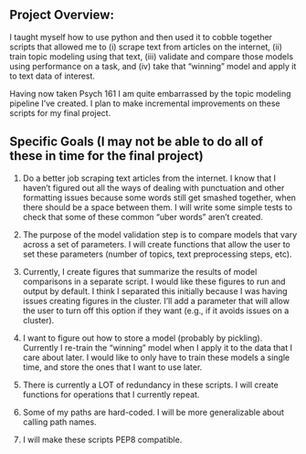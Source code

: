 ## Project Overview:

I taught myself how to use python and then used it to cobble together scripts that allowed me to (i) scrape text from articles on the internet, (ii) train topic modeling using that text, (iii) validate and compare those models using performance on a task, and (iv) take that “winning” model and apply it to text data of interest.

Having now taken Psych 161 I am quite embarrassed by the topic modeling pipeline I’ve created. I plan to make incremental improvements on these scripts for my final project. 

## Specific Goals (I may not be able to do all of these in time for the final project)

1. Do a better job scraping text articles from the internet. I know that I haven’t figured out all the ways of dealing with punctuation and other formatting issues because some words still get smashed together, when there should be a space between them. I will write some simple tests to check that some of these common “uber words” aren’t created. 

2. The purpose of the model validation step is to compare models that vary across a set of parameters. I will create functions that allow the user to set these parameters (number of topics, text preprocessing steps, etc).

3. Currently, I create figures that summarize the results of model comparisons in a separate script. I would like these figures to run and output by default. I think I separated this initially because I was having issues creating figures in the cluster. I’ll add a parameter that will allow the user to turn off this option if they want (e.g., if it avoids issues on a cluster).

4. I want to figure out how to store a model (probably by pickling). Currently I re-train the “winning” model when I apply it to the data that I care about later. I would like to only have to train these models a single time, and store the ones that I want to use later.

5. There is currently a LOT of redundancy in these scripts. I will create functions for operations that I currently repeat.

6. Some of my paths are hard-coded. I will be more generalizable about calling path names.

7. I will make these scripts PEP8 compatible.   